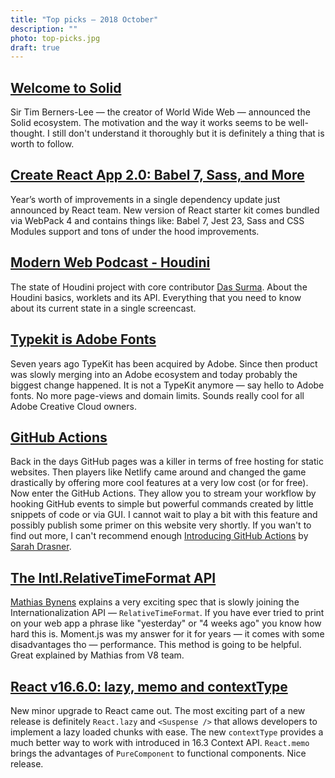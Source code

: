 ```yaml
---
title: "Top picks — 2018 October"
description: ""
photo: top-picks.jpg
draft: true
---
```


## [Welcome to Solid](https://solid.inrupt.com/)

Sir Tim Berners-Lee — the creator of World Wide Web — announced the Solid ecosystem. The motivation and the way it works seems to be well-thought. I still don't understand it thoroughly but it is definitely a thing that is worth to follow.

## [Create React App 2.0: Babel 7, Sass, and More](https://reactjs.org/blog/2018/10/01/create-react-app-v2.html)

Year’s worth of improvements in a single dependency update just announced by React team. New version of React starter kit comes bundled via WebPack 4 and contains things like: Babel 7, Jest 23, Sass and CSS Modules support and tons of under the hood improvements.

## [Modern Web Podcast - Houdini](https://youtu.be/QbHJIybbPLM)

The state of Houdini project with core contributor [Das Surma](https://twitter.com/dassurma). About the Houdini basics, worklets and its API. Everything that you need to know about its current state in a single screencast.

## [Typekit is Adobe Fonts](https://theblog.adobe.com/typekit-is-adobe-fonts/)

Seven years ago TypeKit has been acquired by Adobe. Since then product was slowly merging into an Adobe ecosystem and today probably the biggest change happened. It is not a TypeKit anymore — say hello to Adobe fonts. No more page-views and domain limits. Sounds really cool for all Adobe Creative Cloud owners.

## [GitHub Actions](https://github.com/features/actions)

Back in the days GitHub pages was a killer in terms of free hosting for static websites. Then players like Netlify came around and changed the game drastically by offering more cool features at a very low cost (or for free). Now enter the GitHub Actions. They allow you to stream your workflow by hooking GitHub events to simple but powerful commands created by little snippets of code or via GUI. I cannot wait to play a bit with this feature and possibly publish some primer on this website very shortly. If you wan't to find out more, I can't recommend enough [Introducing GitHub Actions](https://css-tricks.com/introducing-github-actions/) by [Sarah Drasner](https://twitter.com/sarah_edo).

## [The Intl.RelativeTimeFormat API](https://developers.google.com/web/updates/2018/10/intl-relativetimeformat)

[Mathias Bynens](https://twitter.com/mathias) explains a very exciting spec that is slowly joining the Internationalization API — `RelativeTimeFormat`. If you have ever tried to print on your web app a phrase like "yesterday" or "4 weeks ago" you know how hard this is. Moment.js was my answer for it for years — it comes with some disadvantages tho — performance. This method is going to be helpful. Great explained by Mathias from V8 team.

## [React v16.6.0: lazy, memo and contextType](https://reactjs.org/blog/2018/10/23/react-v-16-6.html)

New minor upgrade to React came out. The most exciting part of a new release is definitely `React.lazy` and `<Suspense />` that allows developers to implement a lazy loaded chunks with ease. The new `contextType` provides a much better way to work with introduced in 16.3 Context API. `React.memo` brings the advantages of `PureComponent` to functional components. Nice release.
